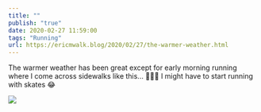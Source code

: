 ```yaml
---
title: ""
publish: "true"
date: 2020-02-27 11:59:00
tags: "Running"
url: https://ericmwalk.blog/2020/02/27/the-warmer-weather.html
---
```


The warmer weather has been great except for early morning running where I come across sidewalks like this... 🏃‍♂️🧊 I might have to start running with skates 😂

![](https://ericmwalk.blog/uploads/2022/1fa9d50872.jpg)